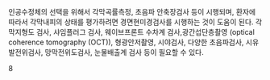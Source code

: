 인공수정체의 선택을 위해서 각막곡률측정, 초음파 안축장검사 등이 시행되며, 환자에 따라서 각막내피의 상태를 평가하려면 경면현미경검사를 시행하는 것이 도움이 된다. 각막지형도 검사, 샤임플러그 검사, 웨이브프론트 수차계 검사,광간섭단층촬영 (optical coherence tomography (OCT)), 형광안저촬영, 시야검사, 다양한 초음파검사, 시유발전위검사, 망막전위도검사, 눈물배출계 검사 등이 필요할 수 있다.

<PAGE>8